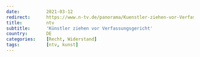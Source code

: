 ```yaml
---
date:          2021-03-12
redirect:      https://www.n-tv.de/panorama/Kuenstler-ziehen-vor-Verfassungsgericht-article22419509.html
title:         ntv
subtitle:      'Künstler ziehen vor Verfassungsgericht'
country:       DE
categories:    [Recht, Widerstand]
tags:          [ntv, kunst]
---
```

